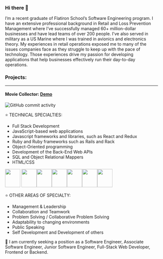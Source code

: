 ### Hi there 👋

<!--
**ethan-rodriguez/ethan-rodriguez** is a ✨ _special_ ✨ repository because its `README.md` (this file) appears on your GitHub profile.

Here are some ideas to get you started:

- 🔭 I’m currently working on ...
- 🌱 I’m currently learning ...
- 👯 I’m looking to collaborate on ...
- 🤔 I’m looking for help with ...
- 💬 Ask me about ...
- 📫 How to reach me: ...
- 😄 Pronouns: ...
- ⚡ Fun fact: ...

-->

I’m a recent graduate of Flatiron School’s Software Engineering program. I have an extensive professional background in Retail and Loss Prevention Management where I’ve successfully managed 60+ million-dollar businesses and have lead teams of over 200 people.  I’ve also served in military as a US Marine where I was trained in avionics and electronics theory.  My experiences in retail operations exposed me to many of the issues companies face as they struggle to keep up with the pace of technology.  Those experiences drive my passion for developing applications that help businesses effectively run their day-to-day operations.

<H3>Projects:</H3><hr>
  <h4>Movie Collector: <a href=''>Demo</a></h4>

<img alt="GitHub commit activity" src="https://img.shields.io/github/commit-activity/m/ethan-rodriguez/ethan-rodriguez">


⭐️  TECHNICAL SPECIALTIES:
- Full Stack Development
- JavaScript-based web applications
- Javascript frameworks and libraries, such as React and Redux
- Ruby and Ruby frameworks such as Rails and Rack
- Object-Oriented programming
- Development of the Back-End Web APIs
- SQL and Object Relational Mappers
- HTML/CSS

<img src="https://cdn.jsdelivr.net/gh/devicons/devicon/icons/javascript/javascript-original.svg" height="60" width="50" /> <img src="https://cdn.jsdelivr.net/gh/devicons/devicon/icons/react/react-original-wordmark.svg" height="60" width="50"/><img src="https://cdn.jsdelivr.net/gh/devicons/devicon/icons/ruby/ruby-original-wordmark.svg" height="60" width="50" /><img src="https://cdn.jsdelivr.net/gh/devicons/devicon/icons/rails/rails-original-wordmark.svg" height="60" width="50"/><img src="https://cdn.jsdelivr.net/gh/devicons/devicon/icons/html5/html5-original-wordmark.svg" height="60" width="50"/><img src="https://cdn.jsdelivr.net/gh/devicons/devicon/icons/css3/css3-original-wordmark.svg" height="60" width="50"/><img src="https://cdn.jsdelivr.net/gh/devicons/devicon/icons/bootstrap/bootstrap-plain-wordmark.svg" height="60" width="50"/>





⭐️  OTHER AREAS OF SPECIALTY:
- Management & Leadership
- Collaboration and Teamwork
- Problem Solving / Collaborative Problem Solving
- Adaptability to changing environments
- Public Speaking
- Self Development and Development of others

📌  I am currently seeking a  position as a Software Engineer, Associate Software Engineer, Junior Software Engineer, Full-Stack Web Developer, Frontend or Backend.
